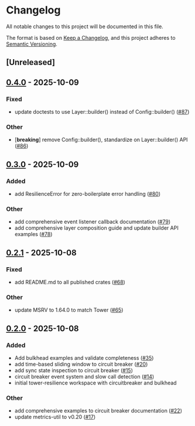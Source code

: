 # Changelog

All notable changes to this project will be documented in this file.

The format is based on [Keep a Changelog](https://keepachangelog.com/en/1.0.0/),
and this project adheres to [Semantic Versioning](https://semver.org/spec/v2.0.0.html).

## [Unreleased]

## [0.4.0](https://github.com/joshrotenberg/tower-resilience/compare/tower-resilience-circuitbreaker-v0.3.0...tower-resilience-circuitbreaker-v0.4.0) - 2025-10-09

### Fixed

- update doctests to use Layer::builder() instead of Config::builder() ([#87](https://github.com/joshrotenberg/tower-resilience/pull/87))

### Other

- [**breaking**] remove Config::builder(), standardize on Layer::builder() API ([#86](https://github.com/joshrotenberg/tower-resilience/pull/86))

## [0.3.0](https://github.com/joshrotenberg/tower-resilience/compare/tower-resilience-circuitbreaker-v0.2.1...tower-resilience-circuitbreaker-v0.3.0) - 2025-10-09

### Added

- add ResilienceError for zero-boilerplate error handling ([#80](https://github.com/joshrotenberg/tower-resilience/pull/80))

### Other

- add comprehensive event listener callback documentation ([#79](https://github.com/joshrotenberg/tower-resilience/pull/79))
- add comprehensive layer composition guide and update builder API examples ([#78](https://github.com/joshrotenberg/tower-resilience/pull/78))

## [0.2.1](https://github.com/joshrotenberg/tower-resilience/compare/tower-resilience-circuitbreaker-v0.2.0...tower-resilience-circuitbreaker-v0.2.1) - 2025-10-08

### Fixed

- add README.md to all published crates ([#68](https://github.com/joshrotenberg/tower-resilience/pull/68))

### Other

- update MSRV to 1.64.0 to match Tower ([#65](https://github.com/joshrotenberg/tower-resilience/pull/65))

## [0.2.0](https://github.com/joshrotenberg/tower-resilience/compare/tower-circuitbreaker-v0.1.0...tower-circuitbreaker-v0.2.0) - 2025-10-08

### Added

- Add bulkhead examples and validate completeness ([#35](https://github.com/joshrotenberg/tower-resilience/pull/35))
- add time-based sliding window to circuit breaker ([#20](https://github.com/joshrotenberg/tower-resilience/pull/20))
- add sync state inspection to circuit breaker ([#15](https://github.com/joshrotenberg/tower-resilience/pull/15))
- circuit breaker event system and slow call detection ([#14](https://github.com/joshrotenberg/tower-resilience/pull/14))
- initial tower-resilience workspace with circuitbreaker and bulkhead

### Other

- add comprehensive examples to circuit breaker documentation ([#22](https://github.com/joshrotenberg/tower-resilience/pull/22))
- update metrics-util to v0.20 ([#17](https://github.com/joshrotenberg/tower-resilience/pull/17))
